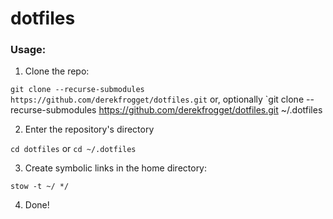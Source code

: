 # dotfiles

### Usage:

1. Clone the repo:

`git clone --recurse-submodules https://github.com/derekfrogget/dotfiles.git`
or, optionally
`git clone --recurse-submodules https://github.com/derekfrogget/dotfiles.git ~/.dotfiles

2. Enter the repository's directory

`cd dotfiles`
or
`cd ~/.dotfiles`

3. Create symbolic links in the home directory:

`stow -t ~/ */`

4. Done!
